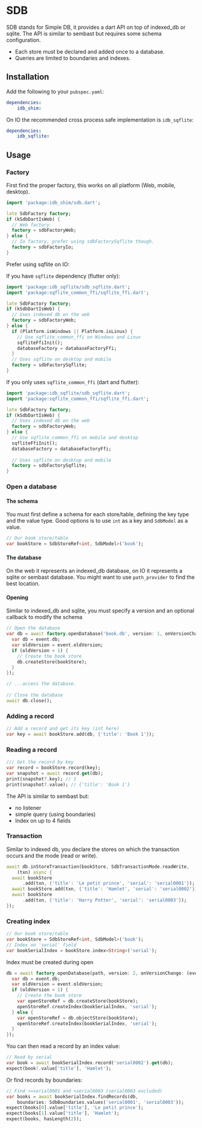 # SDB

SDB stands for Simple DB, it provides a dart API on top of indexed_db or sqlite.
The API is similar to sembast but requires some schema configuration.
- Each store must be declared and added once to a database.
- Queries are limited to boundaries and indexes.

## Installation

Add the following to your `pubspec.yaml`:

```yaml
dependencies:
    idb_shim:
```

On IO the recommended cross process safe implementation is `idb_sqflite`:

```yaml
dependencies:
    idb_sqflite:
```

## Usage

### Factory

First find the proper factory, this works on all
platform (Web, mobile, desktop).

```dart
import 'package:idb_shim/sdb.dart';

late SdbFactory factory;
if (kSdbDartIsWeb) {
  // Web factory
  factory = sdbFactoryWeb;
} else {
  // Io factory, prefer using sdbFactorySqflite though.
  factory = sdbFactoryIo;
}
```

Prefer using sqflite on IO:

If you have `sqflite` dependency (flutter only):

```dart
import 'package:idb_sqflite/sdb_sqflite.dart';
import 'package:sqflite_common_ffi/sqflite_ffi.dart';

late SdbFactory factory;
if (kSdbDartIsWeb) {
  // Uses indexed db on the web
  factory = sdbFactoryWeb;
} else {
  if (Platform.isWindows || Platform.isLinux) {
    // Use sqflite_common_ffi on Windows and Linux
    sqfliteFfiInit();
    databaseFactory = databaseFactoryFfi;
  }
  // Uses sqflite on desktop and mobile
  factory = sdbFactorySqflite;
}
```

If you only uses `sqflite_common_ffi` (dart and flutter):

```dart
import 'package:idb_sqflite/sdb_sqflite.dart';
import 'package:sqflite_common_ffi/sqflite_ffi.dart';

late SdbFactory factory;
if (kSdbDartIsWeb) {
  // Uses indexed db on the web
  factory = sdbFactoryWeb;
} else {
  // Use sqflite_common_ffi on mobile and desktop
  sqfliteFfiInit();
  databaseFactory = databaseFactoryFfi;
  
  // Uses sqflite on desktop and mobile
  factory = sdbFactorySqflite;
}
```

### Open a database

#### The schema

You must first define a schema for each store/table, defining
the key type and the value type.
Good options is to use `int` as a key and `SdbModel` as a value.

```dart
// Our book store/table
var bookStore = SdbStoreRef<int, SdbModel>('book');
```

#### The database

On the web it represents an indexed_db database, on IO it represents a sqlite or sembast database.
You might want to use `path_provider` to find the best location.

#### Opening

Similar to indexed_db and sqlite, you must specify a version and an optional callback
to modify the schema
```dart
// Open the database
var db = await factory.openDatabase('book.db', version: 1, onVersionChange: (event) {
  var db = event.db;
  var oldVersion = event.oldVersion;
  if (oldVersion < 1) {
    // Create the book store
    db.createStore(bookStore);
  }
});

// ...access the database.
    
// Close the database
await db.close();
```

### Adding a record

```dart
// Add a record and get its key (int here)
var key = await bookStore.add(db, {'title': 'Book 1'});
```

### Reading a record

```dart
/// Get the record by key
var record = bookStore.record(key);
var snapshot = await record.get(db);
print(snapshot?.key); // 1
print(snapshot?.value); // {'title': 'Book 1'}
```

The API is similar to sembast but:
- no listener
- simple query (using boundaries)
- Index on up to 4 fields

### Transaction

Similar to indexed db, you declare the stores on which the transaction occurs and the mode (read or write).

```dart
await db.inStoreTransaction(bookStore, SdbTransactionMode.readWrite,
    (txn) async {
  await bookStore
      .add(txn, {'title': 'Le petit prince', 'serial': 'serial0001'});
  await bookStore.add(txn, {'title': 'Hamlet', 'serial': 'serial0002'});
  await bookStore
      .add(txn, {'title': 'Harry Potter', 'serial': 'serial0003'});
});
```
### Creating index

```dart
// Our book store/table
var bookStore = SdbStoreRef<int, SdbModel>('book');
// Index on 'serial' field
var bookSerialIndex = bookStore.index<String>('serial');
```

Index must be created during open

```dart
db = await factory.openDatabase(path, version: 2, onVersionChange: (event) {
  var db = event.db;
  var oldVersion = event.oldVersion;
  if (oldVersion < 1) {
    // Create the book store
    var openStoreRef = db.createStore(bookStore);
    openStoreRef.createIndex(bookSerialIndex, 'serial');
  } else {
    var openStoreRef = db.objectStore(bookStore);
    openStoreRef.createIndex(bookSerialIndex, 'serial');
  }
});
```

You can then read a record by an index value:

```dart
// Read by serial
var book = await bookSerialIndex.record('serial0002').get(db);
expect(book!.value['title'], 'Hamlet');
```

Or find records by boundaries:

```dart
// Find >=serial0001 and <serial0003 (serial0003 excluded)
var books = await bookSerialIndex.findRecords(db,
    boundaries: SdbBoundaries.values('serial0001', 'serial0003'));
expect(books[0].value['title'], 'Le petit prince');
expect(books[1].value['title'], 'Hamlet');
expect(books, hasLength(2));
```

